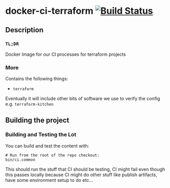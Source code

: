 # docker-ci-terraform [![Build Status](https://travis-ci.com/irreverent-pixel-feats/docker-ci-terraform.svg?branch=master)](https://travis-ci.com/irreverent-pixel-feats/docker-ci-terraform)

## Description

### `TL;DR`

Docker Image for our CI processes for terraform projects

### More

Contains the following things:

- `terraform`

Eventually it will include other bits of software we use to verify the config
e.g. `terraform-kitchen`

## Building the project

### Building and Testing the Lot

You can build and test the content with:

``` shell
# Run from the root of the repo checkout:
bin/ci.common
```

This should run the stuff that CI should be testing, CI might fail even though this
passes locally because CI might do other stuff like publish artifacts, have some environment
setup to do etc...
